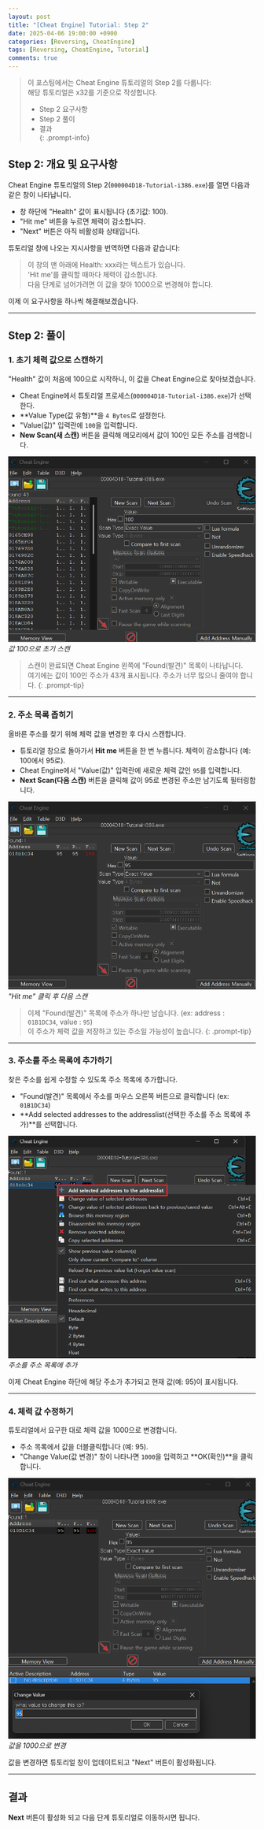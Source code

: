 ```yaml
---
layout: post
title: "[Cheat Engine] Tutorial: Step 2"
date: 2025-04-06 19:00:00 +0900
categories: [Reversing, CheatEngine]
tags: [Reversing, CheatEngine, Tutorial]
comments: true
---
```


> 이 포스팅에서는 Cheat Engine 튜토리얼의 Step 2를 다룹니다:  <br> 해당 튜토리얼은 x32를 기준으로 작성합니다.
>  
> - Step 2 요구사항  
> - Step 2 풀이  
> - 결과  
{: .prompt-info}

## Step 2: 개요 및 요구사항

Cheat Engine 튜토리얼의 Step 2(`000004D18-Tutorial-i386.exe`)를 열면 다음과 같은 창이 나타납니다.

- 창 하단에 "Health" 값이 표시됩니다 (초기값: 100).
- "Hit me" 버튼을 누르면 체력이 감소합니다.
- "Next" 버튼은 아직 비활성화 상태입니다.


튜토리얼 창에 나오는 지시사항을 번역하면 다음과 같습니다:  

> 이 창의 맨 아래에 Health: xxx라는 텍스트가 있습니다.  
> 'Hit me'를 클릭할 때마다 체력이 감소합니다.  
> 다음 단계로 넘어가려면 이 값을 찾아 1000으로 변경해야 합니다.

이제 이 요구사항을 하나씩 해결해보겠습니다.

---

## Step 2: 풀이

### 1. 초기 체력 값으로 스캔하기
"Health" 값이 처음에 100으로 시작하니, 이 값을 Cheat Engine으로 찾아보겠습니다.

- Cheat Engine에서 튜토리얼 프로세스(`000004D18-Tutorial-i386.exe`)가 선택한다.
- **Value Type(값 유형)**을 `4 Bytes`로 설정한다.
- "Value(값)" 입력란에 `100`을 입력합니다.
- **New Scan(새 스캔)** 버튼을 클릭해 메모리에서 값이 100인 모든 주소를 검색합니다.

![Step 2 초기 스캔](assets/img/CheatEngine/Step2/2.png)  
*값 100으로 초기 스캔*

> 스캔이 완료되면 Cheat Engine 왼쪽에 "Found(발견)" 목록이 나타납니다. <br>여기에는 값이 100인 주소가 43개 표시됩니다. 주소가 너무 많으니 줄여야 합니다.
{: .prompt-tip}
---

### 2. 주소 목록 좁히기
올바른 주소를 찾기 위해 체력 값을 변경한 후 다시 스캔합니다.

- 튜토리얼 창으로 돌아가서 **Hit me** 버튼을 한 번 누릅니다. 체력이 감소합니다 (예: 100에서 95로).
- Cheat Engine에서 "Value(값)" 입력란에 새로운 체력 값인 `95`를 입력합니다.
- **Next Scan(다음 스캔)** 버튼을 클릭해 값이 95로 변경된 주소만 남기도록 필터링합니다.

![Step 2 다음 스캔](assets/img/CheatEngine/Step2/3.png)  
*"Hit me" 클릭 후 다음 스캔*

> 이제 "Found(발견)" 목록에 주소가 하나만 남습니다. (ex: address : `01B1DC34`, value : `95`) <br>
이 주소가 체력 값을 저장하고 있는 주소일 가능성이 높습니다.
{: .prompt-tip}
---

### 3. 주소를 주소 목록에 추가하기
찾은 주소를 쉽게 수정할 수 있도록 주소 목록에 추가합니다.

- "Found(발견)" 목록에서 주소를 마우스 오른쪽 버튼으로 클릭합니다 (ex: `01B1DC34`)
- **Add selected addresses to the addresslist(선택한 주소를 주소 목록에 추가)**를 선택합니다.

![주소 목록에 추가](assets/img/CheatEngine/Step2/4.png)  
*주소를 주소 목록에 추가*

이제 Cheat Engine 하단에 해당 주소가 추가되고 현재 값(예: 95)이 표시됩니다.

---

### 4. 체력 값 수정하기
튜토리얼에서 요구한 대로 체력 값을 1000으로 변경합니다.

- 주소 목록에서 값을 더블클릭합니다 (예: 95).
- "Change Value(값 변경)" 창이 나타나면 `1000`을 입력하고 **OK(확인)**을 클릭합니다.

![값 변경](assets/img/CheatEngine/Step2/5.png)  
*값을 1000으로 변경*

값을 변경하면 튜토리얼 창이 업데이트되고 "Next" 버튼이 활성화됩니다.

---

## 결과
**Next** 버튼이 활성화 되고 다음 단계 튜토리얼로 이동하시면 됩니다.

